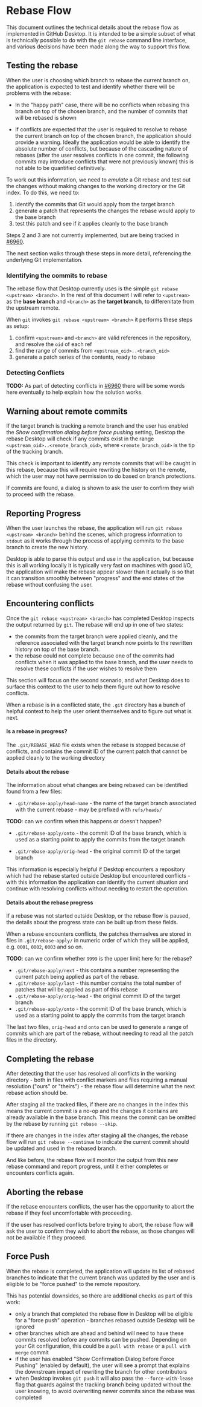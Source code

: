 # Rebase Flow

This document outlines the technical details about the rebase flow as
implemented in GitHub Desktop. It is intended to be a simple subset of what is
technically possible to do with the `git rebase` command line interface, and
various decisions have been made along the way to support this flow.

## Testing the rebase

When the user is choosing which branch to rebase the current branch on, the
application is expected to test and identify whether there will be problems with
the rebase:

 - In the "happy path" case, there will be no conflicts when rebasing this
 branch on top of the chosen branch, and the number of commits that will be
 rebased is shown

 - If conflicts are expected that the user is required to resolve to rebase the
 current branch on top of the chosen branch, the application should provide a
 warning. Ideally the application would be able to identify the absolute number
 of conflicts, but because of the cascading nature of rebases (after the user
 resolves conflicts in one commit, the following commits may introduce conflicts
 that were not previously known) this is not able to be quantified definitively.

To work out this information, we need to _emulate_ a Git rebase and test out the
changes without making changes to the working directory or the Git index. To do
this, we need to:

 1. identify the commits that Git would apply from the target branch
 2. generate a patch that represents the changes the rebase would apply to the
   base branch
 3. test this patch and see if it applies cleanly to the base branch

Steps 2 and 3 are not currently implemented, but are being tracked in
[#6960](https://github.com/desktop/desktop/issues/6960).

The next section walks through these steps in more detail, referencing the
underlying Git implementation.

### Identifying the commits to rebase

The rebase flow that Desktop currently uses is the simple
`git rebase <upstream> <branch>`. In the rest of this document I will refer to
`<upstream>` as the **base branch** and `<branch>` as the **target branch**, to
differenitate from the upstream remote.

When `git` invokes `git rebase <upstream> <branch>` it performs these steps as
setup:

 1. confirm `<upstream>` and `<branch>` are valid references in the repository,
    and resolve the `oid` of each ref
 2. find the range of commits from `<upstream_oid>..<branch_oid>`
 3. generate a patch series of the contents, ready to rebase

### Detecting Conflicts

**TODO:** As part of detecting conflicts in [#6960](https://github.com/desktop/desktop/issues/6960)
there will be some words here eventually to help explain how the solution works.

## Warning about remote commits

If the target branch is tracking a remote branch and the user has enabled the
_Show confirmation dialog before force pushing_ setting, Desktop
the rebase Desktop will check if any commits exist in the range
`<upstream_oid>..<remote_branch_oid>`, where `<remote_branch_oid>` is the tip of
the tracking branch.

This check is important to identify any remote commits that will be caught in
this rebase, because this will require rewriting the history on the remote,
which the user may not have permission to do based on branch protections.

If commits are found, a dialog is shown to ask the user to confirm they wish
to proceed with the rebase.

## Reporting Progress

When the user launches the rebase, the application will run
`git rebase <upstream> <branch>` behind the scenes, which progress information
to `stdout` as it works through the process of applying commits to the base
branch to create the new history.

Desktop is able to parse this output and use in the application, but because
this is all working locally it is typically very fast on machines with good I/O,
the application will make the rebase appear slower than it actually is so that
it can transition smoothly between "progress" and the end states of the rebase
without confusing the user.

## Encountering conflicts

Once the `git rebase <upstream> <branch>` has completed Desktop inspects the
output returned by `git`. The rebase will end up in one of two states:

 - the commits from the target branch were applied cleanly, and the reference
   associated with the target branch now points  to the rewritten history on top
   of the base branch.
 - the rebase could not complete because one of the commits had conflicts when
   it was applied to the base branch, and the user needs to resolve these
   conflicts if the user wishes to resolve them

This section will focus on the second scenario, and what Desktop does to surface
this context to the user to help them figure out how to resolve conflicts.

When a rebase is in a conflicted state, the `.git` directory has
a bunch of helpful context to help the user orient themselves and to figure out
what is next.

#### Is a rebase in progress?

The `.git/REBASE_HEAD` file exists when the rebase is stopped because of
conflicts, and contains the commit ID of the current patch that cannot be
applied cleanly to the working directory

#### Details about the rebase

The information about what changes are being rebased can be identified found
from a few files:

 - `.git/rebase-apply/head-name` - the name of the target branch associated with
    the current rebase - may be prefixed with `refs/heads/`

**TODO**: can we confirm when this happens or doesn't happen?

 - `.git/rebase-apply/onto` - the commit ID of the base branch, which is used as
    a starting point to apply the commits from the target branch

 - `.git/rebase-apply/orig-head` - the original commit ID of the target branch

This information is especially helpful if Desktop encounters a repository which
had the rebase started outside Desktop but encountered conflicts - with this
information the application can identify the current situation and continue
with resolving conflicts without needing to restart the operation.

#### Details about the rebase progress

If a rebase was not started outside Desktop, or the rebase flow is paused, the
details about the progress state can be built up from these fields.

When a rebase encounters conflicts, the patches themselves are stored in files
in `.git/rebase-apply/` in numeric order of which they will be applied, e.g.
`0001`, `0002`, `0003` and so on.

**TODO**: can we confirm whether `9999` is the upper limit here for the rebase?

 - `.git/rebase-apply/next` - this contains a number representing the current
   patch being applied as part of the rebase.
 - `.git/rebase-apply/last` - this number contains the total number of patches
   that will be applied as part of this rebase
 - `.git/rebase-apply/orig-head` - the original commit ID of the target branch
 - `.git/rebase-apply/onto` - the commit ID of the base branch, which is used as
    a starting point to apply the commits from the target branch

The last two files, `orig-head` and `onto` can be used to generate a range of
commits which are part of the rebase, without needing to read all the patch
files in the directory.

## Completing the rebase

After detecting that the user has resolved all conflicts in the working
directory - both in files with conflict markers and files requiring a manual
resolution ("ours" or "theirs") - the rebase flow will determine what the next
rebase action should be.

After staging all the tracked files, if there are no changes in the index this
means the current commit is a no-op and the changes it contains are already
available in the base branch. This means the commit can be omitted by the
rebase by running `git rebase --skip`.

If there are changes in the index after staging all the changes, the rebase flow
will run `git rebase --continue` to indicate the current commit should be
updated and used in the rebased branch.

And like before, the rebase flow will monitor the output from this new rebase
command and report progress, until it either completes or encounters conflicts
again.

## Aborting the rebase

If the rebase encounters conflicts, the user has the opportunity to abort the
rebase if they feel uncomfortable with proceeding.

If the user has resolved conflicts before trying to abort, the rebase flow will
ask the user to confirm they wish to abort the rebase, as those changes will not
be available if they proceed.

## Force Push

When the rebase is completed, the application will update its list of rebased
branches to indicate that the current branch was updated by the user and is
eligible to be "force pushed" to the remote repository.

This has potential downsides, so there are additional checks as part of this
work:

 - only a branch that completed the rebase flow in Desktop will be eligible for
 a "force push" operation - branches rebased outside Desktop will be ignored
 - other branches which are ahead and behind will need to have these commits
 resolved before any commits can be pushed. Depending on your Git configuration,
 this could be a `pull with rebase` or a `pull with merge` commit
 - if the user has enabled "Show Confirmation Dialog before Force Pushing"
 (enabled by default), the user will see a prompt that explains the downstream
 impact of rewriting the branch for other contributors
 - when Desktop invokes `git push` it will also pass the `--force-with-lease`
 flag that guards against the tracking branch being updated without the user
 knowing, to avoid overwriting newer commits since the rebase was completed
